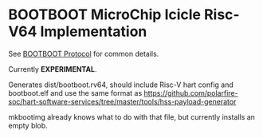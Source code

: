 BOOTBOOT MicroChip Icicle Risc-V64 Implementation
=================================================

See [BOOTBOOT Protocol](https://gitlab.com/bztsrc/bootboot) for common details.

Currently __EXPERIMENTAL__.

Generates dist/bootboot.rv64, should include Risc-V hart config and bootboot.elf and use the same format as
https://github.com/polarfire-soc/hart-software-services/tree/master/tools/hss-payload-generator

mkbootimg already knows what to do with that file, but currently installs an empty blob.
